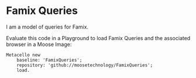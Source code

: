 # Famix Queries
I am a model of queries for Famix.

Evaluate this code in a Playground to load Famix Queries and the associated browser in a Moose Image:

```Smalltalk
Metacello new
    baseline: 'FamixQueries';
    repository: 'github://moosetechnology/FamixQueries';
    load.
